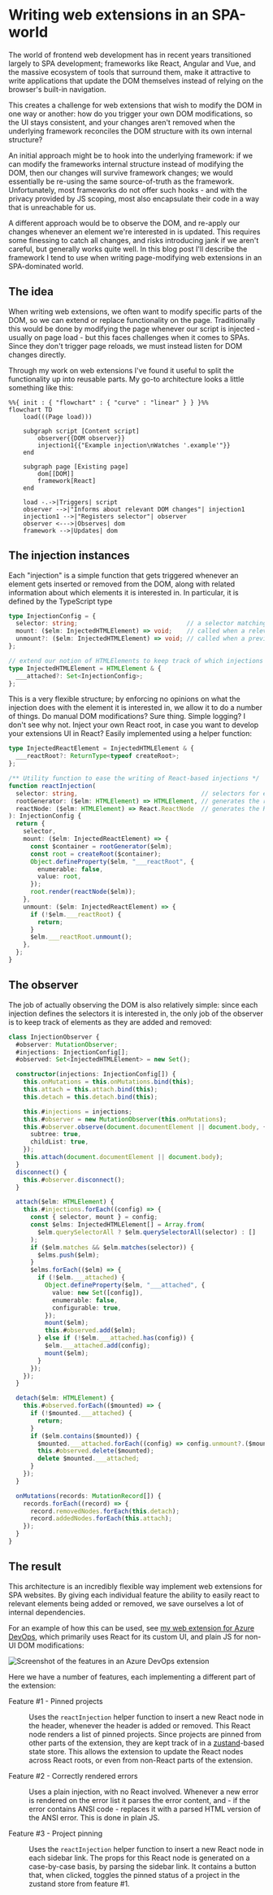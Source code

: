# Writing web extensions in an SPA-world

The world of frontend web development has in recent years transitioned largely to SPA development; frameworks like React, Angular and Vue, and the massive ecosystem of tools that surround them, make it attractive to write applications that update the DOM themselves instead of relying on the browser's built-in navigation.

This creates a challenge for web extensions that wish to modify the DOM in one way or another: how do you trigger your own DOM modifications, so the UI stays consistent, and your changes aren't removed when the underlying framework reconciles the DOM structure with its own internal structure?

An initial approach might be to hook into the underlying framework: if we can modify the frameworks internal structure instead of modifying the DOM, then our changes will survive framework changes; we would essentially be re-using the same source-of-truth as the framework. Unfortunately, most frameworks do not offer such hooks - and with the privacy provided by JS scoping, most also encapsulate their code in a way that is unreachable for us.

A different approach would be to observe the DOM, and re-apply our changes whenever an element we're interested in is updated. This requires some finessing to catch all changes, and risks introducing jank if we aren't careful, but generally works quite well. In this blog post I'll describe the framework I tend to use when writing page-modifying web extensions in an SPA-dominated world.

## The idea

When writing web extensions, we often want to modify specific parts of the DOM, so we can extend or replace functionality on the page. Traditionally this would be done by modifying the page whenever our script is injected - usually on page load - but this faces challenges when it comes to SPAs. Since they don't trigger page reloads, we must instead listen for DOM changes directly.

Through my work on web extensions I've found it useful to split the functionality up into reusable parts. My go-to architecture looks a little something like this:

```mermaid
%%{ init : { "flowchart" : { "curve" : "linear" } } }%%
flowchart TD
    load(((Page load)))

    subgraph script [Content script]
        observer{{DOM observer}}
        injection1{{"Example injection\nWatches '.example'"}}
    end

    subgraph page [Existing page]
        dom[[DOM]]
        framework[React]
    end

    load -.->|Triggers| script
    observer -->|"Informs about relevant DOM changes"| injection1
    injection1 -->|"Registers selector"| observer
    observer <--->|Observes| dom
    framework -->|Updates| dom
```

## The injection instances

Each "injection" is a simple function that gets triggered whenever an element gets inserted or removed from the DOM, along with related information about which elements it is interested in. In particular, it is defined by the TypeScript type

```typescript
type InjectionConfig = {
  selector: string;                              // a selector matching any element we are interested in
  mount: ($elm: InjectedHTMLElement) => void;    // called when a relevant element is added to the DOM
  unmount?: ($elm: InjectedHTMLElement) => void; // called when a previously mounted element is removed from the DOM
};

// extend our notion of HTMLElements to keep track of which injections it is related to; this will be useful later
type InjectedHTMLElement = HTMLElement & {
  ___attached?: Set<InjectionConfig>;
};
```

This is a very flexible structure; by enforcing no opinions on what the injection does with the element it is interested in, we allow it to do a number of things. Do manual DOM modifications? Sure thing. Simple logging? I don't see why not. Inject your own React root, in case you want to develop your extensions UI in React? Easily implemented using a helper function:

```typescript
type InjectedReactElement = InjectedHTMLElement & {
  ___reactRoot?: ReturnType<typeof createRoot>;
};

/** Utility function to ease the writing of React-based injections */
function reactInjection(
  selector: string,                                  // selectors for elements we're interested in
  rootGenerator: ($elm: HTMLElement) => HTMLElement, // generates the root element we want to insert our React node into
  reactNode: ($elm: HTMLElement) => React.ReactNode  // generates the React node we want to render (e.g. <App />)
): InjectionConfig {
  return {
    selector,
    mount: ($elm: InjectedReactElement) => {
      const $container = rootGenerator($elm);
      const root = createRoot($container);
      Object.defineProperty($elm, "___reactRoot", {
        enumerable: false,
        value: root,
      });
      root.render(reactNode($elm));
    },
    unmount: ($elm: InjectedReactElement) => {
      if (!$elm.___reactRoot) {
        return;
      }
      $elm.___reactRoot.unmount();
    },
  };
}
```

## The observer

The job of actually observing the DOM is also relatively simple: since each injection defines the selectors it is interested in, the only job of the observer is to keep track of elements as they are added and removed:

```typescript
class InjectionObserver {
  #observer: MutationObserver;
  #injections: InjectionConfig[];
  #observed: Set<InjectedHTMLElement> = new Set();

  constructor(injections: InjectionConfig[]) {
    this.onMutations = this.onMutations.bind(this);
    this.attach = this.attach.bind(this);
    this.detach = this.detach.bind(this);

    this.#injections = injections;
    this.#observer = new MutationObserver(this.onMutations);
    this.#observer.observe(document.documentElement || document.body, {
      subtree: true,
      childList: true,
    });
    this.attach(document.documentElement || document.body);
  }
  disconnect() {
    this.#observer.disconnect();
  }

  attach($elm: HTMLElement) {
    this.#injections.forEach((config) => {
      const { selector, mount } = config;
      const $elms: InjectedHTMLElement[] = Array.from(
        $elm.querySelectorAll ? $elm.querySelectorAll(selector) : []
      );
      if ($elm.matches && $elm.matches(selector)) {
        $elms.push($elm);
      }
      $elms.forEach(($elm) => {
        if (!$elm.___attached) {
          Object.defineProperty($elm, "___attached", {
            value: new Set([config]),
            enumerable: false,
            configurable: true,
          });
          mount($elm);
          this.#observed.add($elm);
        } else if (!$elm.___attached.has(config)) {
          $elm.___attached.add(config);
          mount($elm);
        }
      });
    });
  }

  detach($elm: HTMLElement) {
    this.#observed.forEach(($mounted) => {
      if (!$mounted.___attached) {
        return;
      }
      if ($elm.contains($mounted)) {
        $mounted.___attached.forEach((config) => config.unmount?.($mounted));
        this.#observed.delete($mounted);
        delete $mounted.___attached;
      }
    });
  }

  onMutations(records: MutationRecord[]) {
    records.forEach((record) => {
      record.removedNodes.forEach(this.detach);
      record.addedNodes.forEach(this.attach);
    });
  }
}
```

## The result

This architecture is an incredibly flexible way implement web extensions for SPA websites. By giving each individual feature the ability to easily react to relevant elements being added or removed, we save ourselves a lot of internal dependencies.

For an example of how this can be used, see [my web extension for Azure DevOps](https://github.com/birjj/azdo-enhancer), which primarily uses React for its custom UI, and plain JS for non-UI DOM modifications:

![Screenshot of the features in an Azure DevOps extension](./azdo_extension_example.png)

Here we have a number of features, each implementing a different part of the extension:

<dl><dt>Feature #1 - Pinned projects</dt>
<dd>

Uses the `reactInjection` helper function to insert a new React node in the header, whenever the header is added or removed. This React node renders a list of pinned projects. Since projects are pinned from other parts of the extension, they are kept track of in a [zustand](https://github.com/pmndrs/zustand)-based state store. This allows the extension to update the React nodes across React roots, or even from non-React parts of the extension.

</dd>
<dt>Feature #2 - Correctly rendered errors</dt>
<dd>

Uses a plain injection, with no React involved. Whenever a new error is rendered on the error list it parses the error content, and - if the error contains ANSI code - replaces it with a parsed HTML version of the ANSI error. This is done in plain JS.

</dd>
<dt>Feature #3 - Project pinning</dt>
<dd>

Uses the `reactInjection` helper function to insert a new React node in each sidebar link. The props for this React node is generated on a case-by-case basis, by parsing the sidebar link. It contains a button that, when clicked, toggles the pinned status of a project in the zustand store from feature #1.

</dd>
</dl>
